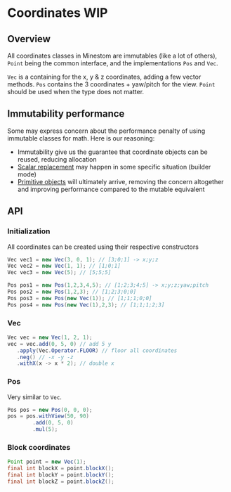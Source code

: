 # Coordinates WIP

## Overview

All coordinates classes in Minestom are immutables \(like a lot of others\), `Point` being the common interface, and the implementations `Pos` and `Vec`.

`Vec` is a containing for the x, y & z coordinates, adding a few vector methods. `Pos` contains the 3 coordinates + yaw/pitch for the view. `Point` should be used when the type does not matter.

## Immutability performance

Some may express concern about the performance penalty of using immutable classes for math. Here is our reasoning:

* Immutability give us the guarantee that coordinate objects can be reused, reducing allocation
* [Scalar replacement](https://shipilev.net/jvm/anatomy-quarks/18-scalar-replacement/) may happen in some specific situation \(builder mode\)
* [Primitive objects](https://openjdk.java.net/jeps/401) will ultimately arrive, removing the concern altogether and improving performance compared to the mutable equivalent

## API

### Initialization

All coordinates can be created using their respective constructors

```java
Vec vec1 = new Vec(3, 0, 1); // [3;0;1] -> x;y;z
Vec vec2 = new Vec(1, 1); // [1;0;1]
Vec vec3 = new Vec(5); // [5;5;5]

Pos pos1 = new Pos(1,2,3,4,5); // [1;2;3;4;5] -> x;y;z;yaw;pitch
Pos pos2 = new Pos(1,2,3); // [1;2;3;0;0]
Pos pos3 = new Pos(new Vec(1)); // [1;1;1;0;0]
Pos pos4 = new Pos(new Vec(1),2,3); // [1;1;1;2;3]
```

### Vec

```java
Vec vec = new Vec(1, 2, 1);
vec = vec.add(0, 5, 0) // add 5 y
   .apply(Vec.Operator.FLOOR) // floor all coordinates
   .neg() // -x -y -z
   .withX(x -> x * 2); // double x
```

### Pos

Very similar to `Vec`.

```java
Pos pos = new Pos(0, 0, 0);
pos = pos.withView(50, 90)
        .add(0, 5, 0)
        .mul(5);
```

### Block coordinates

```java
Point point = new Vec(1);
final int blockX = point.blockX();
final int blockY = point.blockY();
final int blockZ = point.blockZ();
```


